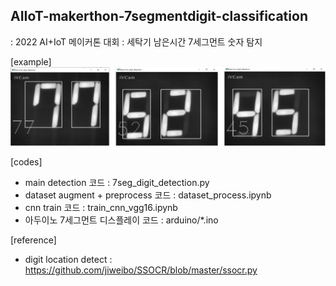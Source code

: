 ## AIIoT-makerthon-7segmentdigit-classification

: 2022 AI+IoT 메이커톤 대회 
: 세탁기 남은시간 7세그먼트 숫자 탐지 

[example]
![이미지 설명](./assets/example.png)

[codes]
- main detection 코드 : 7seg_digit_detection.py
- dataset augment + preprocess 코드 : dataset_process.ipynb 
- cnn train 코드 : train_cnn_vgg16.ipynb
- 아두이노 7세그먼트 디스플레이 코드 : arduino/*.ino 

[reference]
- digit location detect : https://github.com/jiweibo/SSOCR/blob/master/ssocr.py 

